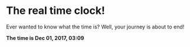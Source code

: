 # The real time clock!

Ever wanted to know what the time is? Well, your journey is about to end!

**The time is Dec 01, 2017, 03:09**